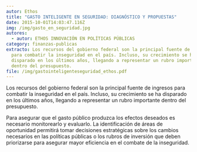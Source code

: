```yaml
---
autor: Ethos
title: "GASTO INTELIGENTE EN SEGURIDAD: DIAGNÓSTICO Y PROPUESTAS"
date: 2015-10-01T14:03:47.116Z
img: /img/gasto_en_seguridad.jpg
autores:
  - autor: ETHOS INNOVACIÓN EN POLÍTICAS PÚBLICAS
category: finanzas-publicas
extracto: Los recursos del gobierno federal son la principal fuente de ingresos
  para combatir la inseguridad en el país. Incluso, su crecimiento se ha
  disparado en los últimos años, llegando a representar un rubro importante
  dentro del presupuesto.
file: /img/gastointeligenteseguridad_ethos.pdf
---
```

<!--StartFragment-->

Los recursos del gobierno federal son la principal fuente de ingresos para combatir la inseguridad en el país. Incluso, su crecimiento se ha disparado en los últimos años, llegando a representar un rubro importante dentro del presupuesto.

Para asegurar que el gasto público produzca los efectos deseados es necesario monitorearlo y evaluarlo. La identificación de áreas de oportunidad permitirá tomar decisiones estratégicas sobre los cambios necesarios en las políticas públicas o los rubros de inversión que deben priorizarse para asegurar mayor eficiencia en el combate de la inseguridad.

<!--EndFragment-->